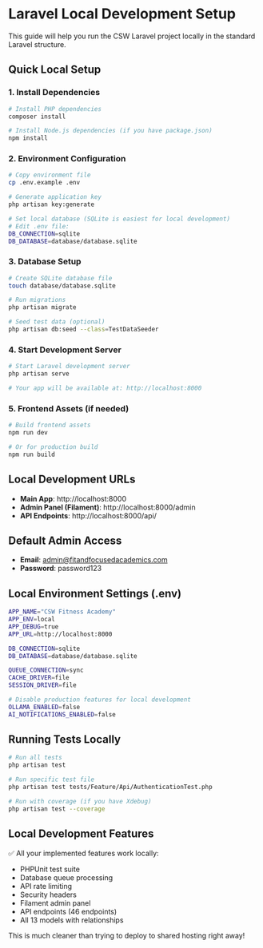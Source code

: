 # Laravel Local Development Setup

This guide will help you run the CSW Laravel project locally in the standard Laravel structure.

## Quick Local Setup

### 1. Install Dependencies
```bash
# Install PHP dependencies
composer install

# Install Node.js dependencies (if you have package.json)
npm install
```

### 2. Environment Configuration
```bash
# Copy environment file
cp .env.example .env

# Generate application key
php artisan key:generate

# Set local database (SQLite is easiest for local development)
# Edit .env file:
DB_CONNECTION=sqlite
DB_DATABASE=database/database.sqlite
```

### 3. Database Setup
```bash
# Create SQLite database file
touch database/database.sqlite

# Run migrations
php artisan migrate

# Seed test data (optional)
php artisan db:seed --class=TestDataSeeder
```

### 4. Start Development Server
```bash
# Start Laravel development server
php artisan serve

# Your app will be available at: http://localhost:8000
```

### 5. Frontend Assets (if needed)
```bash
# Build frontend assets
npm run dev

# Or for production build
npm run build
```

## Local Development URLs

- **Main App**: http://localhost:8000
- **Admin Panel (Filament)**: http://localhost:8000/admin
- **API Endpoints**: http://localhost:8000/api/

## Default Admin Access
- **Email**: admin@fitandfocusedacademics.com
- **Password**: password123

## Local Environment Settings (.env)
```bash
APP_NAME="CSW Fitness Academy"
APP_ENV=local
APP_DEBUG=true
APP_URL=http://localhost:8000

DB_CONNECTION=sqlite
DB_DATABASE=database/database.sqlite

QUEUE_CONNECTION=sync
CACHE_DRIVER=file
SESSION_DRIVER=file

# Disable production features for local development
OLLAMA_ENABLED=false
AI_NOTIFICATIONS_ENABLED=false
```

## Running Tests Locally
```bash
# Run all tests
php artisan test

# Run specific test file
php artisan test tests/Feature/Api/AuthenticationTest.php

# Run with coverage (if you have Xdebug)
php artisan test --coverage
```

## Local Development Features
✅ All your implemented features work locally:
- PHPUnit test suite
- Database queue processing
- API rate limiting
- Security headers
- Filament admin panel
- API endpoints (46 endpoints)
- All 13 models with relationships

This is much cleaner than trying to deploy to shared hosting right away!